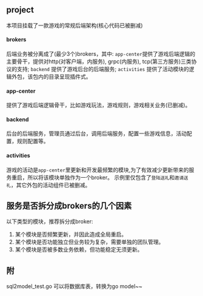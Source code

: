 ## project
  本项目挂载了一款游戏的常规后端架构(核心代码已被删减)

#### brokers
  后端业务被分离成了(最少3个)brokers，其中:
  `app-center`提供了游戏后端逻辑的主要骨干，提供对http(对客户端，内服务), grpc(内服务), tcp(第三方服务)三类协议的支持;
  `backend` 提供了游戏后台的后端服务;
  `activities` 提供了活动模块的逻辑外包，该包内的目录呈现插件式。

#### app-center
  提供了游戏后端逻辑骨干，比如游戏玩法，游戏规则，游戏相关业务(已删减)。

#### backend
  后台的后端服务，管理员通过后台，调用后端服务，配置一些游戏信息，活动配置，规则配置等。

#### activities
  游戏的活动是`app-center`里更新和开发最频繁的模块,为了有效减少更新带来的服务重启，所以将该模块单独作为一个broker。
  示例里仅包含了`登陆送礼`和`邀请送礼`，其它外包的活动组件已被删减。


## 服务是否拆分成brokers的几个因素
以下类型的模块，推荐拆分成broker:
1. 某个模块是否频繁更新，并因此造成全局重启。
2. 某个模块是否功能独立但业务较为复杂，需要单独的团队管理。
3. 某个模块是否被多数业务依赖，但功能稳定无须更新。

## 附
sql2model_test.go 可以将数据库表，转换为go model~~
